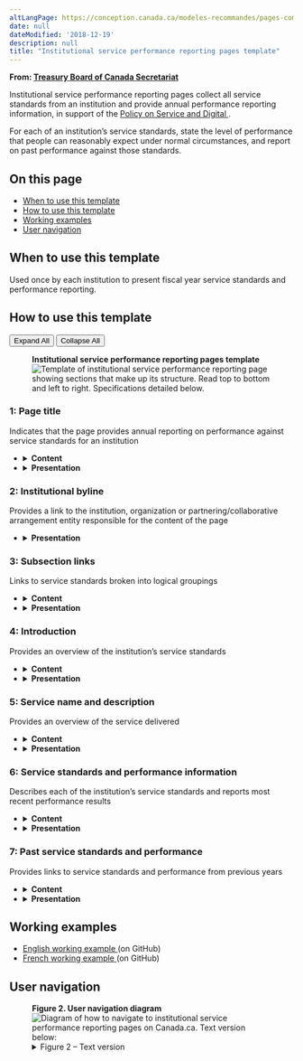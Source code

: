 ```yaml
---
altLangPage: https://conception.canada.ca/modeles-recommandes/pages-comptes-rendu-rendement-services-insitutionnels.html
date: null
dateModified: '2018-12-19'
description: null
title: "Institutional service performance reporting pages template"
---
```



<div>
 <p class="gc-byline">
  <strong>
   From:
   <a href="https://www.canada.ca/en/treasury-board-secretariat.html">
    Treasury
						Board of Canada Secretariat
   </a>
  </strong>
 </p>
 <section>
  <p>
   Institutional service performance reporting pages collect all service standards from an institution and
					provide annual performance reporting information, in support of the
   <a href="https://www.tbs-sct.gc.ca/pol/doc-eng.aspx?id=32603">
    Policy on Service and Digital
   </a>
   .
  </p>
  <p>
   For each of an institution’s service standards, state the level of performance that people can reasonably
					expect under normal circumstances, and report on past performance against those standards.
  </p>
  <section>
   <h2>
    On this page
   </h2>
   <ul>
    <li>
     <a href="#use">
      When to use this template
     </a>
    </li>
    <li>
     <a href="#specifications">
      How to use this template
     </a>
    </li>
    <li>
     <a href="#examples">
      Working examples
     </a>
    </li>
    <li>
     <a href="#navigation">
      User navigation
     </a>
    </li>
   </ul>
  </section>
  <section>
   <h2 id="use">
    When to use this template
   </h2>
   <p>
    Used once by each institution to present fiscal year service standards and performance reporting.
   </p>
  </section>
  <section>
   <h2 id="specifications">
    How to use this template
   </h2>
   <div class="btn-group mrgn-bttm-sm">
    <button class="btn btn-default wb-toggle" data-toggle='{"selector": "details", "parent": "#template-elements", "type": "on"}' type="button">
     Expand
							All
    </button>
    <button class="btn btn-default wb-toggle" data-toggle='{"selector": "details", "parent": "#template-elements", "type": "off"}' type="button">
     Collapse
							All
    </button>
   </div>
   <div class="row">
    <div class="col-lg-6 pull-right">
     <figure class="mrgn-bttm-lg">
      <figcaption class="text-center">
       <b>
        Institutional service performance reporting pages template
       </b>
      </figcaption>
      <img alt="Template of institutional service performance reporting page showing sections that make up its structure. Read top to bottom and left to right. Specifications detailed below." class="full-width" src="../images/service-standards-page-en.jpg"/>
     </figure>
    </div>
    <div class="col-lg-6 pull-left">
     <section id="template-elements">
      <section>
       <h3>
        1: Page title
       </h3>
       <p>
        Indicates that the page provides annual reporting on performance against service standards for an
										institution
       </p>
       <ul class="list-unstyled">
        <li id="element1">
         <details class="mrgn-bttm-sm">
          <summary class="wb-toggle" data-toggle='{"print":"on"}'>
           <strong>
            Content
           </strong>
          </summary>
          <ul>
           <li>
            Title is: [institution name] service performance reporting for fiscal year [year] to
														[year]
           </li>
          </ul>
         </details>
        </li>
        <li id="element2">
         <details class="mrgn-bttm-sm">
          <summary class="wb-toggle" data-toggle='{"print":"on"}'>
           <strong>
            Presentation
           </strong>
          </summary>
          <ul>
           <li>
            must be a unique H1
           </li>
           <li>
            must be the first element on the page
           </li>
          </ul>
         </details>
        </li>
       </ul>
      </section>
      <section>
       <h3>
        2: Institutional byline
       </h3>
       <p>
        Provides a link to the institution, organization or partnering/collaborative arrangement entity
										responsible for the content of the page
       </p>
       <ul class="list-unstyled">
        <li id="element4">
         <details class="mrgn-bttm-sm">
          <summary class="wb-toggle" data-toggle='{"print":"on"}'>
           <strong>
            Presentation
           </strong>
          </summary>
          <ul>
           <li>
            use the Institutional byline pattern
           </li>
          </ul>
         </details>
        </li>
       </ul>
      </section>
      <section>
       <h3>
        3: Subsection links
       </h3>
       <p>
        Links to service standards broken into logical groupings
       </p>
       <ul class="list-unstyled">
        <li id="element5">
         <details class="mrgn-bttm-sm">
          <summary class="wb-toggle" data-toggle='{"print":"on"}'>
           <strong>
            Content
           </strong>
          </summary>
          <ul>
           <li>
            use this component when there is a large number of service standards being reported on
           </li>
           <li>
            group subsections logically (for example, by service delivery channel, volume, or type of
														service)
           </li>
           <li>
            the text of each link must exactly match the text of the associated heading
           </li>
          </ul>
         </details>
        </li>
        <li id="element6">
         <details class="mrgn-bttm-sm">
          <summary class="wb-toggle" data-toggle='{"print":"on"}'>
           <strong>
            Presentation
           </strong>
          </summary>
          <ul>
           <li>
            appears below the institutional byline
           </li>
           <li>
            use the
            <a href="../common-design-patterns/in-page-toc.html">
             In-page table of contents
            </a>
            pattern
           </li>
          </ul>
         </details>
        </li>
       </ul>
      </section>
      <section>
       <h3>
        4: Introduction
       </h3>
       <p>
        Provides an overview of the institution’s service standards
       </p>
       <ul class="list-unstyled">
        <li id="element7">
         <details class="mrgn-bttm-sm">
          <summary class="wb-toggle" data-toggle='{"print":"on"}'>
           <strong>
            Content
           </strong>
          </summary>
          <ul>
           <li>
            limit text to 1 or 2 paragraphs
           </li>
           <li>
            written for a grade 6-8 reading level
           </li>
          </ul>
         </details>
        </li>
        <li id="element8">
         <details class="mrgn-bttm-sm">
          <summary class="wb-toggle" data-toggle='{"print":"on"}'>
           <strong>
            Presentation
           </strong>
          </summary>
          <ul>
           <li>
            appears below the page title and byline
           </li>
          </ul>
         </details>
        </li>
       </ul>
      </section>
      <section>
       <h3>
        5: Service name and description
       </h3>
       <p>
        Provides an overview of the service delivered
       </p>
       <ul class="list-unstyled">
        <li id="element9">
         <details class="mrgn-bttm-sm">
          <summary class="wb-toggle" data-toggle='{"print":"on"}'>
           <strong>
            Content
           </strong>
          </summary>
          <ul>
           <li>
            limit text to 1 or 2 paragraphs
           </li>
           <li>
            written for a grade 6-8 reading level
           </li>
          </ul>
         </details>
        </li>
        <li id="element10">
         <details class="mrgn-bttm-sm">
          <summary class="wb-toggle" data-toggle='{"print":"on"}'>
           <strong>
            Presentation
           </strong>
          </summary>
          <ul>
           <li>
            appears at the start of each subsection of the page
           </li>
          </ul>
         </details>
        </li>
       </ul>
      </section>
      <section>
       <h3>
        6: Service standards and performance information
       </h3>
       <p>
        Describes each of the institution’s service standards and reports most recent performance results
       </p>
       <ul class="list-unstyled">
        <li id="element11">
         <details class="mrgn-bttm-sm">
          <summary class="wb-toggle" data-toggle='{"print":"on"}'>
           <strong>
            Content
           </strong>
          </summary>
          <ul>
           <li>
            includes service standards and performance information as per the
            <a href="https://www.tbs-sct.gc.ca/pol/doc-eng.aspx?id=32603">
             Policy on Service and
															Digital
            </a>
           </li>
           <li>
            content should align with the departmental service inventory
           </li>
           <li>
            written for a grade 6-8 reading level
           </li>
           <li>
            for each service standard being reported on, provide standards, targets and performance,
														as follows:
            <ul>
             <li>
              [Service]: name of the service to which the standard applies
              <ul>
               <li>
                Service description: brief plain-language description of the service
               </li>
               <li>
                Our service standard: succinct statement of the standard
               </li>
               <li>
                Our performance target: indicate the quantifiable target
               </li>
               <li>
                Our service performance in [current fiscal year]: indicated the quantified
																		performance
               </li>
              </ul>
             </li>
            </ul>
           </li>
          </ul>
         </details>
        </li>
        <li id="element12">
         <details class="mrgn-bttm-sm">
          <summary class="wb-toggle" data-toggle='{"print":"on"}'>
           <strong>
            Presentation
           </strong>
          </summary>
          <ul>
           <li>
            do not hyphenate words at the end of lines; retain ragged right edge for paragraphs and
														other text blocks
           </li>
          </ul>
         </details>
        </li>
       </ul>
      </section>
      <section>
       <h3>
        7: Past service standards and performance
       </h3>
       <p>
        Provides links to service standards and performance from previous years
       </p>
       <ul class="list-unstyled">
        <li id="element13">
         <details class="mrgn-bttm-sm">
          <summary class="wb-toggle" data-toggle='{"print":"on"}'>
           <strong>
            Content
           </strong>
          </summary>
          <ul>
           <li>
            presents previous years’ performance results (either linked or included directly on the
														page)
           </li>
           <li>
            heading is labeled: “Service performance reports from previous years”
           </li>
           <li>
            the link to each previous year’s page of service standards is labeled: “[institution name]
														service performance reporting for fiscal year [year] to [year]”
           </li>
          </ul>
         </details>
        </li>
        <li id="element14">
         <details class="mrgn-bttm-sm">
          <summary class="wb-toggle" data-toggle='{"print":"on"}'>
           <strong>
            Presentation
           </strong>
          </summary>
          <ul>
           <li>
            appears below the main page content
           </li>
           <li>
            linked pages will apply the institutional service performance reporting page template,
														also ensuring a link to the current year’s institutional service performance reporting page
           </li>
          </ul>
         </details>
        </li>
       </ul>
      </section>
     </section>
    </div>
   </div>
  </section>
  <section>
   <h2 id="examples">
    Working examples
   </h2>
   <ul>
    <li>
     <a href="http://wet-boew.github.io/themes-dist/GCWeb/institutional-service-performance-en.html">
      English
								working example
     </a>
     (on GitHub)
    </li>
    <li>
     <a href="http://wet-boew.github.io/themes-dist/GCWeb/institutional-service-performance-fr.html">
      French
								working example
     </a>
     (on GitHub)
    </li>
   </ul>
  </section>
  <section>
   <h2 id="navigation">
    User navigation
   </h2>
   <figure class="mrgn-bttm-lg">
    <figcaption class="text-center">
     <b>
      Figure 2. User navigation diagram
     </b>
    </figcaption>
    <img alt="Diagram of how to navigate to institutional service performance reporting pages on Canada.ca. Text version below:" class="img-responsive center-block" src="https://www.canada.ca/content/dam/tbs-sct/images/government-communications/canada-content-style-guide/institutional-service-performance-ia-eng.png"/>
    <details>
     <summary class="wb-toggle" data-toggle='{"print":"on"}'>
      Figure 2 – Text version
     </summary>
     <p>
      Institutional service performance reporting pages can be accessed from institutional profiles pages.
     </p>
    </details>
   </figure>
  </section>
 </section>
</div>


